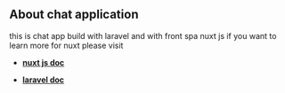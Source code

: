 ## About chat application

this is chat app build with laravel and with front spa nuxt js if you want to learn more for nuxt please visit

- **[nuxt js doc](https://nuxtjs.org/docs/2.x/get-started/installation)**

- **[laravel doc](https://laravel.com/docs/8.x)**
